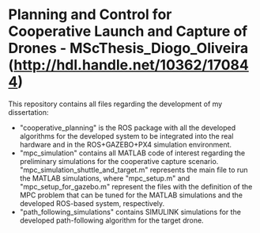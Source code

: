 # Planning and Control for Cooperative Launch and Capture of Drones - MScThesis_Diogo_Oliveira (http://hdl.handle.net/10362/170844)

This repository contains all files regarding the development of my dissertation:
* "cooperative_planning" is the ROS package with all the developed algorithms for the developed system to be integrated into the real hardware and in the ROS+GAZEBO+PX4 simulation environment.
* "mpc_simulation" contains all MATLAB code of interest regarding the preliminary simulations for the cooperative capture scenario. "mpc_simulation_shuttle_and_target.m" represents the main file to run the MATLAB simulations, where "mpc_setup.m" and "mpc_setup_for_gazebo.m" represent the files with the definition of the MPC problem that can be tuned for the MATLAB simulations and the developed ROS-based system, respectively.
* "path_following_simulations" contains SIMULINK simulations for the developed path-following algorithm for the target drone.



